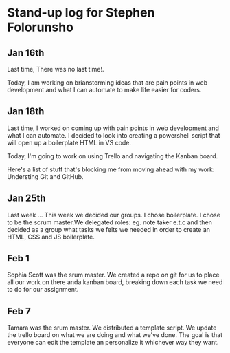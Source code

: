 # Stand-up log for Stephen Folorunsho

## Jan 16th

Last time, There was no last time!.

Today, I am working on brianstorming ideas that are pain points in web development and what I can automate to make life easier for coders.

## Jan 18th

Last time, I worked on coming up with pain points in web development and what I can automate. I decided to look into creating a powershell script that will open up a boilerplate HTML in VS code.

Today, I'm going to work on using Trello and navigating the Kanban board.

Here's a list of stuff that's blocking me from moving ahead with my work:
Understing Git and GitHub.

## Jan 25th

Last week ...
This week we decided our groups. I chose boilerplate. I chose to be the scrum master.We delegated roles: eg. note taker e.t.c and then decided as a group what tasks we felts we needed in order to create an HTML, CSS and JS boilerplate.

## Feb 1

Sophia Scott was the srum master. We created a repo on git for us to place all our work on there anda kanban board, breaking down each task we need to do for our assignment.

## Feb 7
Tamara was the srum master. We distributed a template script. We update the trello board on what we are doing and what we've done. 
The goal is that everyone can edit the template an personalize it whichever way they want. 
